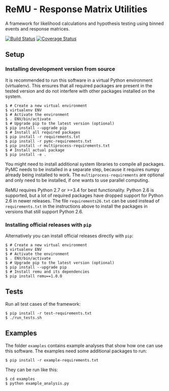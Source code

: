 ReMU - Response Matrix Utilities
================================

A framework for likelihood calculations and hypothesis testing using binned events and response matrices.

[![Build Status](https://travis-ci.org/ast0815/remu.svg?branch=master)](https://travis-ci.org/ast0815/remu)
[![Coverage Status](https://coveralls.io/repos/github/ast0815/remu/badge.svg?branch=master)](https://coveralls.io/github/ast0815/remu?branch=master)

Setup
-----

### Installing development version from source

It is recommended to run this software in a virtual Python environment
(virtualenv).  This ensures that all required packages are present in the
tested version and do not interfere with other packages installed on the
system.

    $ # Create a new virtual environment
    $ virtualenv ENV
    $ # Activate the environment
    $ . ENV/bin/activate
    $ # Upgrade pip to the latest version (optional)
    $ pip install --upgrade pip
    $ # Install all required packages
    $ pip install -r requirements.txt
    $ pip install -r pymc-requirements.txt
    $ pip install -r multiprocess-requirements.txt
    $ # Install actual package
    $ pip install -e .

You might need to install additional system libraries to compile all packages.
PyMC needs to be installed in a separate step, because it requires numpy
already being installed to work. The `multiprocess-requirements` are optional
and only need to be installed, if one wants to use parallel computing.

ReMU requires Python 2.7 or >=3.4 for best functionality. Python 2.6 is
supported, but a lot of required packages have dropped support for Python 2.6
in newer releases. The file `requirements26.txt` can be used instead of
`requirements.txt` in the instructions above to install the packages in
versions that still support Python 2.6.

### Installing official releases with `pip`

Alternatively you can install official releases directly with `pip`:

    $ # Create a new virtual environment
    $ virtualenv ENV
    $ # Activate the environment
    $ . ENV/bin/activate
    $ # Upgrade pip to the latest version (optional)
    $ pip install --upgrade pip
    $ # Install remu and its dependencies
    $ pip install remu==1.0.0

Tests
-----

Run all test cases of the framework:

    $ pip install -r test-requirements.txt
    $ ./run_tests.sh

Examples
--------

The folder `examples` contains example analyses that show how one can use this
software. The examples need some additional packages to run:

    $ pip install -r example-requirements.txt

They can be run like this:

    $ cd examples
    $ python example_analysis.py
